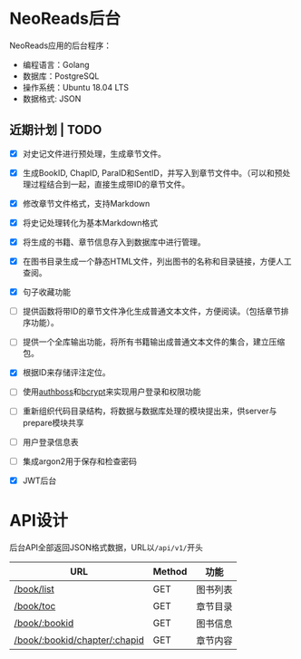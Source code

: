 # NeoReads后台

NeoReads应用的后台程序：

- 编程语言：Golang
- 数据库：PostgreSQL
- 操作系统：Ubuntu 18.04 LTS
- 数据格式: JSON

## 近期计划 | TODO

- [x] 对史记文件进行预处理，生成章节文件。
- [x] 生成BookID, ChapID, ParaID和SentID，并写入到章节文件中。（可以和预处理过程结合到一起，直接生成带ID的章节文件。
- [x] 修改章节文件格式，支持Markdown
- [x] 将史记处理转化为基本Markdown格式
- [x] 将生成的书籍、章节信息存入到数据库中进行管理。
- [x] 在图书目录生成一个静态HTML文件，列出图书的名称和目录链接，方便人工查阅。
- [x] 句子收藏功能
- [ ] 提供函数将带ID的章节文件净化生成普通文本文件，方便阅读。（包括章节排序功能）。
- [ ] 提供一个全库输出功能，将所有书籍输出成普通文本文件的集合，建立压缩包。
- [x] 根据ID来存储评注定位。
- [ ] 使用[authboss](https://github.com/volatiletech/authboss)和[bcrypt](https://godoc.org/golang.org/x/crypto/bcrypt)来实现用户登录和权限功能
- [ ] 重新组织代码目录结构，将数据与数据库处理的模块提出来，供server与prepare模块共享

- [ ] 用户登录信息表
- [ ] 集成argon2用于保存和检查密码
- [x] JWT后台

# API设计

后台API全部返回JSON格式数据，URL以`/api/v1/`开头

| URL | Method | 功能 |
| --- | --- | --- |
| [/book/list](docs/book/list.md) | GET | 图书列表 |
| [/book/toc](docs/book/toc.md) | GET | 章节目录|
| [/book/:bookid](docs/book/info.md) | GET | 图书信息 |
| [/book/:bookid/chapter/:chapid](docs/book/chapter.md) | GET | 章节内容 |
